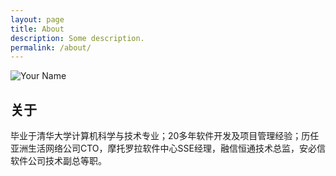 ```yaml
---
layout: page
title: About
description: Some description.
permalink: /about/
---
```


<img itemprop="image" class="img-rounded" src="https://sfault-avatar.b0.upaiyun.com/439/654/439654051-58781bd01ba83_huge256" alt="Your Name">

## 关于

毕业于清华大学计算机科学与技术专业；20多年软件开发及项目管理经验；历任亚洲生活网络公司CTO，摩托罗拉软件中心SSE经理，融信恒通技术总监，安必信软件公司技术副总等职。
